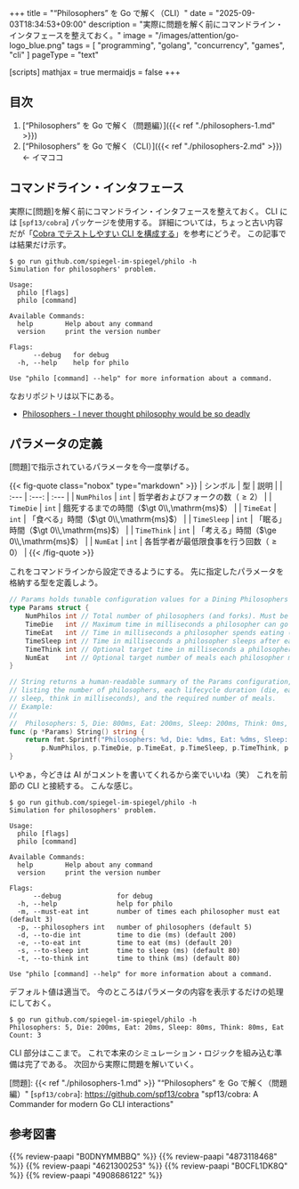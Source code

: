 +++
title = "“Philosophers” を Go で解く（CLI）"
date =  "2025-09-03T18:34:53+09:00"
description = "実際に問題を解く前にコマンドライン・インタフェースを整えておく。"
image = "/images/attention/go-logo_blue.png"
tags = [ "programming", "golang", "concurrency", "games", "cli" ]
pageType = "text"

[scripts]
  mathjax = true
  mermaidjs = false
+++

## 目次

1. [“Philosophers” を Go で解く（問題編）]({{< ref "./philosophers-1.md" >}})
2. [“Philosophers” を Go で解く（CLI）]({{< ref "./philosophers-2.md" >}}) ← イマココ

## コマンドライン・インタフェース

実際に[問題]を解く前にコマンドライン・インタフェースを整えておく。
CLI には [`spf13/cobra`] パッケージを使用する。
詳細については，ちょっと古い内容だが「[Cobra でテストしやすい CLI を構成する](https://zenn.dev/spiegel/articles/20201018-cli-with-cobra-and-golang)」を参考にどうぞ。
この記事では結果だけ示す。

```text
$ go run github.com/spiegel-im-spiegel/philo -h
Simulation for philosophers' problem.

Usage:
  philo [flags]
  philo [command]

Available Commands:
  help        Help about any command
  version     print the version number

Flags:
      --debug   for debug
  -h, --help    help for philo

Use "philo [command] --help" for more information about a command.
```

なおリポジトリは以下にある。

- [Philosophers - I never thought philosophy would be so deadly](https://github.com/spiegel-im-spiegel/philo)

## パラメータの定義

[問題]で指示されているパラメータを今一度挙げる。

{{< fig-quote class="nobox" type="markdown" >}}
| シンボル | 型 | 説明 |
| :--- | :---: | :--- |
| `NumPhilos` | `int` | 哲学者およびフォークの数（$\ge 2$） |
| `TimeDie` | `int` | 餓死するまでの時間（$\gt 0\\,\mathrm{ms}$） |
| `TimeEat` | `int` | 「食べる」時間（$\gt 0\\,\mathrm{ms}$） |
| `TimeSleep` | `int` | 「眠る」時間（$\gt 0\\,\mathrm{ms}$） |
| `TimeThink` | `int` | 「考える」時間（$\ge 0\\,\mathrm{ms}$） |
| `NumEat` | `int` | 各哲学者が最低限食事を行う回数（$\ge 0$） |
{{< /fig-quote >}}

これをコマンドラインから設定できるようにする。
先に指定したパラメータを格納する型を定義しよう。

```go
// Params holds tunable configuration values for a Dining Philosophers simulation.
type Params struct {
	NumPhilos int // Total number of philosophers (and forks). Must be >= 2.
	TimeDie   int // Maximum time in milliseconds a philosopher can go without eating before being considered dead.
	TimeEat   int // Time in milliseconds a philosopher spends eating (holding both forks).
	TimeSleep int // Time in milliseconds a philosopher sleeps after eating.
	TimeThink int // Optional target time in milliseconds a philosopher thinks after sleeping.
	NumEat    int // Optional target number of meals each philosopher must consume; if == 0 the simulation runs until a death occurs.
}

// String returns a human-readable summary of the Params configuration,
// listing the number of philosophers, each lifecycle duration (die, eat,
// sleep, think in milliseconds), and the required number of meals.
// Example:
//
//	Philosophers: 5, Die: 800ms, Eat: 200ms, Sleep: 200ms, Think: 0ms, Eat Count: 3
func (p *Params) String() string {
	return fmt.Sprintf("Philosophers: %d, Die: %dms, Eat: %dms, Sleep: %dms, Think: %dms, Eat Count: %d",
		p.NumPhilos, p.TimeDie, p.TimeEat, p.TimeSleep, p.TimeThink, p.NumEat)
}
```

いやぁ，今どきは AI がコメントを書いてくれるから楽でいいね（笑）
これを前節の CLI と接続する。
こんな感じ。

```text {hl_lines=["15-20"]}
$ go run github.com/spiegel-im-spiegel/philo -h
Simulation for philosophers' problem.

Usage:
  philo [flags]
  philo [command]

Available Commands:
  help        Help about any command
  version     print the version number

Flags:
      --debug              for debug
  -h, --help               help for philo
  -m, --must-eat int       number of times each philosopher must eat (default 3)
  -p, --philosophers int   number of philosophers (default 5)
  -d, --to-die int         time to die (ms) (default 200)
  -e, --to-eat int         time to eat (ms) (default 20)
  -s, --to-sleep int       time to sleep (ms) (default 80)
  -t, --to-think int       time to think (ms) (default 80)

Use "philo [command] --help" for more information about a command.
```

デフォルト値は適当で。
今のところはパラメータの内容を表示するだけの処理にしておく。

```text
$ go run github.com/spiegel-im-spiegel/philo -h
Philosophers: 5, Die: 200ms, Eat: 20ms, Sleep: 80ms, Think: 80ms, Eat Count: 3
```

CLI 部分はここまで。
これで本来のシミュレーション・ロジックを組み込む準備は完了である。
次回から実際に問題を解いていく。

[Go]: https://go.dev/
[問題]: {{< ref "./philosophers-1.md" >}} "“Philosophers” を Go で解く（問題編）"
[`spf13/cobra`]: https://github.com/spf13/cobra "spf13/cobra: A Commander for modern Go CLI interactions"

## 参考図書

{{% review-paapi "B0DNYMMBBQ" %}} <!-- Go言語で学ぶ並行プログラミング -->
{{% review-paapi "4873118468" %}} <!-- Go言語による並行処理 -->
{{% review-paapi "4621300253" %}} <!-- プログラミング言語Go -->
{{% review-paapi "B0CFL1DK8Q" %}} <!-- Go言語 100Tips -->
{{% review-paapi "4908686122" %}} <!-- Goならわかるシステムプログラミング 第2版 -->
